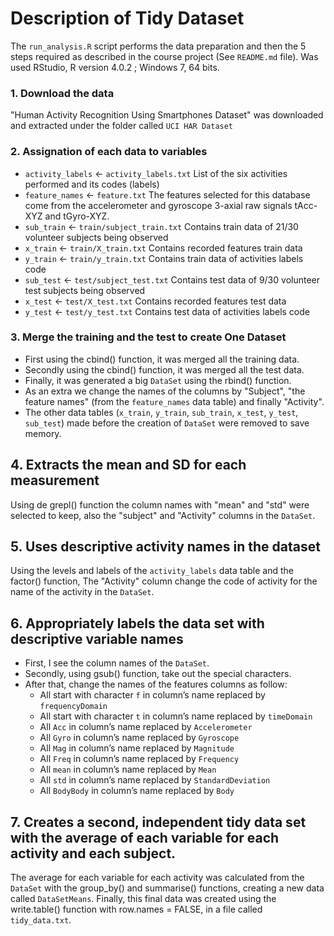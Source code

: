# Description of Tidy Dataset

The `run_analysis.R` script performs the data preparation and then the 5 steps required as described in the course project (See `README.md` file).
Was used RStudio, R version 4.0.2 ; Windows 7, 64 bits.

### 1. Download the data
  "Human Activity Recognition Using Smartphones Dataset" was downloaded and extracted under the folder called `UCI HAR Dataset`

### 2. Assignation of each data to variables
- `activity_labels` <- `activity_labels.txt` List of the six activities performed and its codes (labels)
- `feature_names` <- `feature.txt` The features selected for this database come from the accelerometer and gyroscope 3-axial raw signals tAcc-XYZ and tGyro-XYZ.
- `sub_train` <- `train/subject_train.txt` Contains train data of 21/30 volunteer subjects being observed
- `x_train` <- `train/X_train.txt` Contains recorded features train data
- `y_train` <- `train/y_train.txt` Contains train data of activities labels code
- `sub_test` <- `test/subject_test.txt` Contains test data of 9/30 volunteer test subjects being observed
- `x_test` <- `test/X_test.txt` Contains recorded features test data
- `y_test` <- `test/y_test.txt` Contains test data of activities labels code

### 3. Merge the training and the test to create One Dataset
- First using  the cbind() function, it was merged all the training data.
- Secondly using the cbind() function,  it was merged all the test data.
- Finally, it was generated a big `DataSet` using the rbind() function.
- As an extra we change the names of the columns by "Subject", "the feature names" (from the `feature_names` data table) and finally "Activity".
- The other data tables (`x_train`, `y_train`, `sub_train`, `x_test`, `y_test`, `sub_test`) made before the creation of `DataSet` were removed to save memory.

## 4. Extracts the mean and SD for each measurement
Using de grepl() function the column names with "mean" and "std" were selected to keep, also the "subject" and "Activity" columns in the `DataSet`.

## 5. Uses descriptive activity names in the dataset
Using the levels and labels of the `activity_labels` data table and the factor() function, The "Activity" column change the code of activity for the name of the activity in the `DataSet`.

## 6. Appropriately labels the data set with descriptive variable names
- First, I see the column names of the `DataSet`.
- Secondly, using gsub() function, take out the special characters.
- After that, change the names of the features columns as follow:
  - All start with character `f` in column’s name replaced by `frequencyDomain`
  - All start with character `t` in column’s name replaced by `timeDomain`
  - All `Acc` in column’s name replaced by `Accelerometer`
  - All `Gyro` in column’s name replaced by `Gyroscope`
  - All `Mag` in column’s name replaced by `Magnitude`
  - All `Freq` in column’s name replaced by `Frequency`
  - All `mean` in column’s name replaced by `Mean`
  - All `std` in column’s name replaced by `StandardDeviation`
  - All `BodyBody` in column’s name replaced by `Body`

## 7. Creates a second, independent tidy data set with the average of each variable for each activity and each subject.
The average for each variable for each activity was calculated from the `DataSet` with the group_by() and summarise() functions, creating a new data called `DataSetMeans`.
Finally, this final data was created using the write.table() function with row.names = FALSE, in a file called `tidy_data.txt`.
